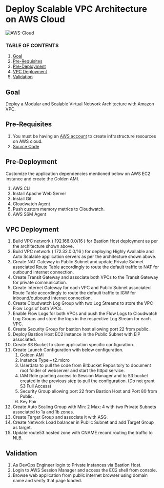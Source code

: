 # Deploy Scalable VPC Architecture on AWS Cloud

![AWS-Cloud](https://imgur.com/AXD50yl.png)

### TABLE OF CONTENTS
1. [Goal](https://github.com/rb-balaji/DevOps_Projects/blob/12dddeeeb0a9258a80559abcda92c2290da316b3/Deploy%20Scalable%20VPC%20Architecture%20on%20AWS%20Cloud/README.md#goal)
2. [Pre-Requisites](https://github.com/rb-balaji/DevOps_Projects/blob/12dddeeeb0a9258a80559abcda92c2290da316b3/Deploy%20Scalable%20VPC%20Architecture%20on%20AWS%20Cloud/README.md#pre-requisites)
3. [Pre-Deployment](https://github.com/rb-balaji/DevOps_Projects/blob/12dddeeeb0a9258a80559abcda92c2290da316b3/Deploy%20Scalable%20VPC%20Architecture%20on%20AWS%20Cloud/README.md#pre-deployment)
4. [VPC Deployment](https://github.com/rb-balaji/DevOps_Projects/blob/12dddeeeb0a9258a80559abcda92c2290da316b3/Deploy%20Scalable%20VPC%20Architecture%20on%20AWS%20Cloud/README.md#vpc-deployment)
5. [Validation](https://github.com/rb-balaji/DevOps_Projects/blob/12dddeeeb0a9258a80559abcda92c2290da316b3/Deploy%20Scalable%20VPC%20Architecture%20on%20AWS%20Cloud/README.md#validation)

## Goal
Deploy a Modular and Scalable Virtual Network Architecture with Amazon VPC.

## Pre-Requisites
1. You must be having an [AWS account](https://aws.amazon.com/) to create infrastructure resources on AWS cloud.
2. [Source Code](https://github.com/rb-balaji/DevOps_Projects/tree/12dddeeeb0a9258a80559abcda92c2290da316b3/Deploy%20Scalable%20VPC%20Architecture%20on%20AWS%20Cloud/html-web-app)

## Pre-Deployment
Customize the application dependencies mentioned below on AWS EC2 instance and create the Golden AMI.

1. AWS CLI
2. Install Apache Web Server
3. Install Git
4. Cloudwatch Agent
5. Push custom memory metrics to Cloudwatch.
6. AWS SSM Agent

## VPC Deployment
1. Build VPC network ( 192.168.0.0/16 ) for Bastion Host deployment as per the architecture shown above.
2. Build VPC network ( 172.32.0.0/16 ) for deploying Highly Available and Auto Scalable application servers as per the architecture shown above.
3. Create NAT Gateway in Public Subnet and update Private Subnet associated Route Table accordingly to route the default traffic to NAT for outbound internet connection.
4. Create Transit Gateway and associate both VPCs to the Transit Gateway  for private communication.
5. Create Internet Gateway for each VPC and Public Subnet associated Route Table accordingly to route the default traffic to IGW for inbound/outbound internet connection.
6. Create Cloudwatch Log Group with two Log Streams to store the VPC Flow Logs of both VPCs.
7. Enable Flow Logs for both VPCs and push the Flow Logs to Cloudwatch Log Groups and store the logs in the respective Log Stream for each VPC.
8. Create Security Group for bastion host allowing port 22 from public.
9. Deploy Bastion Host EC2 instance in the Public Subnet with EIP associated.
10. Create S3 Bucket to store application specific configuration.
11. Create Launch Configuration with below configuration.
    1. Golden AMI
    2. Instance Type – t2.micro
    3. Userdata to pull the code from Bitbucket Repository  to document root folder of webserver and start the httpd service.
    4. IAM Role granting access to Session Manager and to S3 bucket created in the previous step to pull the configuration. (Do  not grant S3 Full Access)
    5. Security Group allowing port 22 from Bastion Host and Port 80 from Public.
    6. Key Pair
12. Create Auto Scaling Group with Min: 2 Max: 4 with two Private Subnets associated to 1a and 1b zones.
13. Create Target Group and associate it with ASG.
14. Create Network Load balancer in Public Subnet and add Target Group as target.
15. Update route53 hosted zone with CNAME record routing the traffic to NLB.

## Validation
1. As DevOps Engineer login to Private Instances via Bastion Host.
2. Login to AWS Session Manager and access the EC2 shell from console.
3. Browse web application from public internet browser using domain name and verify that page loaded.
